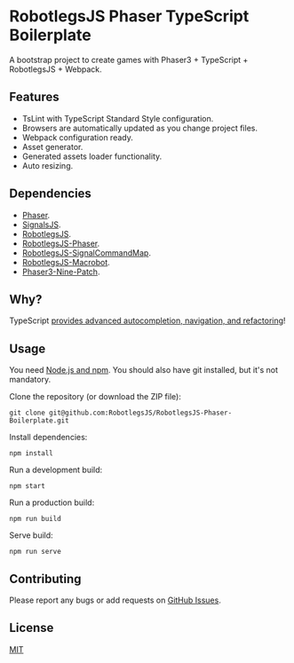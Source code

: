 # RobotlegsJS Phaser TypeScript Boilerplate

A bootstrap project to create games with Phaser3 + TypeScript + RobotlegsJS + Webpack.

## Features

- TsLint with TypeScript Standard Style configuration.
- Browsers are automatically updated as you change project files.
- Webpack configuration ready.
- Asset generator.
- Generated assets loader functionality.
- Auto resizing.

## Dependencies

- [Phaser](https://github.com/photonstorm/phaser).
- [SignalsJS](https://github.com/RobotlegsJS/SignalsJS).
- [RobotlegsJS](https://github.com/RobotlegsJS/RobotlegsJS).
- [RobotlegsJS-Phaser](https://github.com/RobotlegsJS/RobotlegsJS-Phaser).
- [RobotlegsJS-SignalCommandMap](https://github.com/RobotlegsJS/RobotlegsJS-SignalCommandMap).
- [RobotlegsJS-Macrobot](https://github.com/RobotlegsJS/RobotlegsJS-Macrobot).
- [Phaser3-Nine-Patch](https://github.com/koreezgames/phaser3-ninepatch-plugin).

## Why?

TypeScript [provides advanced autocompletion, navigation, and refactoring](https://vsavkin.com/writing-angular-2-in-typescript-1fa77c78d8e8)!

## Usage

You need [Node.js and npm](https://nodejs.org/). You should also have git installed, but it's not mandatory.

Clone the repository (or download the ZIP file):

`git clone git@github.com:RobotlegsJS/RobotlegsJS-Phaser-Boilerplate.git`

Install dependencies:

`npm install`

Run a development build:

`npm start`

Run a production build:

`npm run build`

Serve build:

`npm run serve`

## Contributing

Please report any bugs or add requests on [GitHub Issues](https://github.com/RobotlegsJS/RobotlegsJS-Phaser-Boilerplate/issues).

## License

[MIT](LICENSE)
